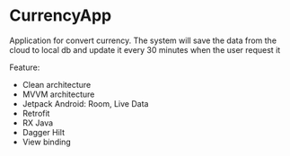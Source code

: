 # CurrencyApp

Application for convert currency. The system will save the data from the cloud to local db and update it every 30 minutes when the user request it

Feature:
- Clean architecture
- MVVM architecture
- Jetpack Android: Room, Live Data
- Retrofit 
- RX Java
- Dagger Hilt
- View binding
